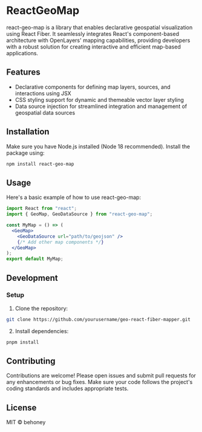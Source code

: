 # ReactGeoMap

react-geo-map is a library that enables declarative geospatial visualization using React Fiber.
It seamlessly integrates React's component-based architecture with OpenLayers' mapping capabilities, providing developers with a robust solution for creating interactive and efficient map-based applications.

## Features

- Declarative components for defining map layers, sources, and interactions using JSX
- CSS styling support for dynamic and themeable vector layer styling
- Data source injection for streamlined integration and management of geospatial data sources

## Installation

Make sure you have Node.js installed (Node 18 recommended). Install the package using:

```bash
npm install react-geo-map
```

## Usage

Here's a basic example of how to use react-geo-map:

```jsx
import React from "react";
import { GeoMap, GeoDataSource } from "react-geo-map";

const MyMap = () => (
  <GeoMap>
    <GeoDataSource url="path/to/geojson" />
    {/* Add other map components */}
  </GeoMap>
);
export default MyMap;
```

## Development

### Setup

1. Clone the repository:

```bash
git clone https://github.com/yourusername/geo-react-fiber-mapper.git
```

2. Install dependencies:

```bash
pnpm install
```

## Contributing

Contributions are welcome! Please open issues and submit pull requests for any enhancements or bug fixes. Make sure your code follows the project's coding standards and includes appropriate tests.

## License

MIT © behoney
